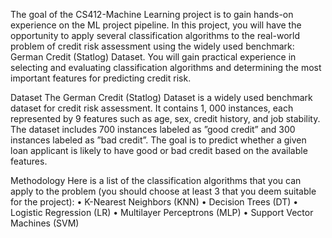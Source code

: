 The goal of the CS412-Machine Learning project is to gain hands-on experience on the ML project pipeline. In this project, you will have the opportunity to apply several classification algorithms to the real-world problem of credit risk assessment using the widely used benchmark: German Credit (Statlog) Dataset. You will gain practical experience in selecting and evaluating classification algorithms and determining the most important features for predicting credit risk.





Dataset
The German Credit (Statlog) Dataset is a widely used benchmark dataset for credit risk assessment. It contains 1, 000 instances, each represented by 9 features such as age, sex, credit history, and job stability. The dataset includes 700 instances labeled as ”good credit” and 300 instances labeled as ”bad credit”. The goal is to predict whether a given loan applicant is likely to have good or bad credit based on the available features.





Methodology
Here is a list of the classification algorithms that you can apply to the problem (you should choose at least 3 that you deem suitable for the project):
• K-Nearest Neighbors (KNN)
• Decision Trees (DT)
• Logistic Regression (LR)
• Multilayer Perceptrons (MLP)
• Support Vector Machines (SVM)
